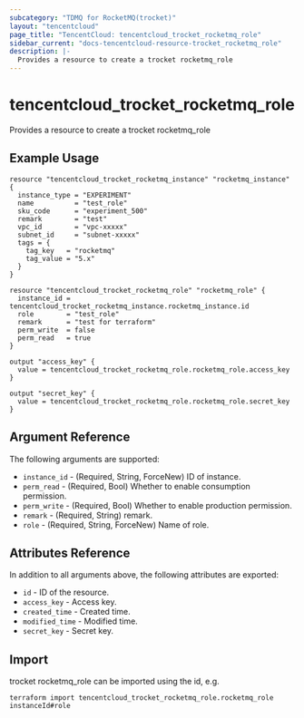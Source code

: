 ```yaml
---
subcategory: "TDMQ for RocketMQ(trocket)"
layout: "tencentcloud"
page_title: "TencentCloud: tencentcloud_trocket_rocketmq_role"
sidebar_current: "docs-tencentcloud-resource-trocket_rocketmq_role"
description: |-
  Provides a resource to create a trocket rocketmq_role
---
```


# tencentcloud_trocket_rocketmq_role

Provides a resource to create a trocket rocketmq_role

## Example Usage

```hcl
resource "tencentcloud_trocket_rocketmq_instance" "rocketmq_instance" {
  instance_type = "EXPERIMENT"
  name          = "test_role"
  sku_code      = "experiment_500"
  remark        = "test"
  vpc_id        = "vpc-xxxxx"
  subnet_id     = "subnet-xxxxx"
  tags = {
    tag_key   = "rocketmq"
    tag_value = "5.x"
  }
}

resource "tencentcloud_trocket_rocketmq_role" "rocketmq_role" {
  instance_id = tencentcloud_trocket_rocketmq_instance.rocketmq_instance.id
  role        = "test_role"
  remark      = "test for terraform"
  perm_write  = false
  perm_read   = true
}

output "access_key" {
  value = tencentcloud_trocket_rocketmq_role.rocketmq_role.access_key
}

output "secret_key" {
  value = tencentcloud_trocket_rocketmq_role.rocketmq_role.secret_key
}
```

## Argument Reference

The following arguments are supported:

* `instance_id` - (Required, String, ForceNew) ID of instance.
* `perm_read` - (Required, Bool) Whether to enable consumption permission.
* `perm_write` - (Required, Bool) Whether to enable production permission.
* `remark` - (Required, String) remark.
* `role` - (Required, String, ForceNew) Name of role.

## Attributes Reference

In addition to all arguments above, the following attributes are exported:

* `id` - ID of the resource.
* `access_key` - Access key.
* `created_time` - Created time.
* `modified_time` - Modified time.
* `secret_key` - Secret key.



## Import

trocket rocketmq_role can be imported using the id, e.g.

```
terraform import tencentcloud_trocket_rocketmq_role.rocketmq_role instanceId#role
```

